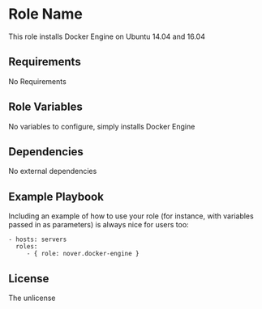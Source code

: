 # Role Name

This role installs Docker Engine on Ubuntu 14.04 and 16.04

## Requirements

No Requirements

## Role Variables

No variables to configure, simply installs Docker Engine

## Dependencies

No external dependencies

## Example Playbook

Including an example of how to use your role (for instance, with variables passed in as parameters) is always nice for users too:

    - hosts: servers
      roles:
         - { role: nover.docker-engine }

## License

The unlicense